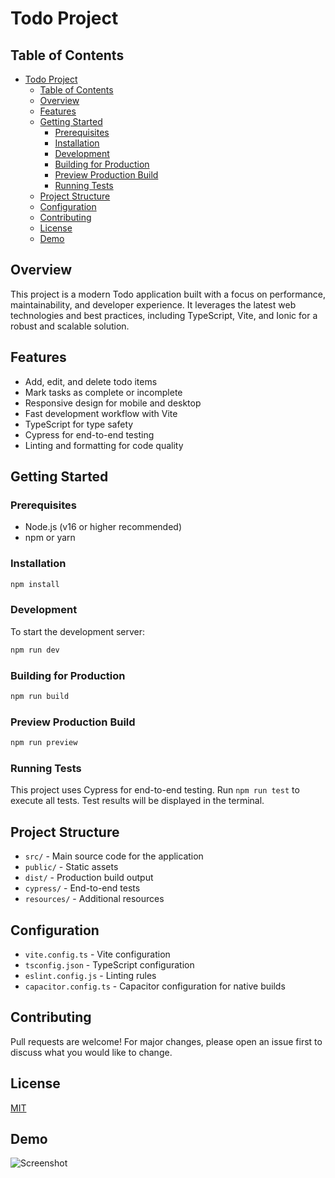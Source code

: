 # Todo Project

## Table of Contents
- [Todo Project](#todo-project)
  - [Table of Contents](#table-of-contents)
  - [Overview](#overview)
  - [Features](#features)
  - [Getting Started](#getting-started)
    - [Prerequisites](#prerequisites)
    - [Installation](#installation)
    - [Development](#development)
    - [Building for Production](#building-for-production)
    - [Preview Production Build](#preview-production-build)
    - [Running Tests](#running-tests)
  - [Project Structure](#project-structure)
  - [Configuration](#configuration)
  - [Contributing](#contributing)
  - [License](#license)
  - [Demo](#demo)

## Overview
This project is a modern Todo application built with a focus on performance, maintainability, and developer experience. It leverages the latest web technologies and best practices, including TypeScript, Vite, and Ionic for a robust and scalable solution.

## Features
- Add, edit, and delete todo items
- Mark tasks as complete or incomplete
- Responsive design for mobile and desktop
- Fast development workflow with Vite
- TypeScript for type safety
- Cypress for end-to-end testing
- Linting and formatting for code quality

## Getting Started

### Prerequisites
- Node.js (v16 or higher recommended)
- npm or yarn

### Installation
```bash
npm install
```

### Development
To start the development server:
```bash
npm run dev
```

### Building for Production
```bash
npm run build
```

### Preview Production Build
```bash
npm run preview
```

### Running Tests
This project uses Cypress for end-to-end testing. Run `npm run test` to execute all tests. Test results will be displayed in the terminal.

## Project Structure
- `src/` - Main source code for the application
- `public/` - Static assets
- `dist/` - Production build output
- `cypress/` - End-to-end tests
- `resources/` - Additional resources

## Configuration
- `vite.config.ts` - Vite configuration
- `tsconfig.json` - TypeScript configuration
- `eslint.config.js` - Linting rules
- `capacitor.config.ts` - Capacitor configuration for native builds

## Contributing
Pull requests are welcome! For major changes, please open an issue first to discuss what you would like to change.

## License
[MIT](LICENSE)

## Demo
![Screenshot](./resources/screenshot.png)